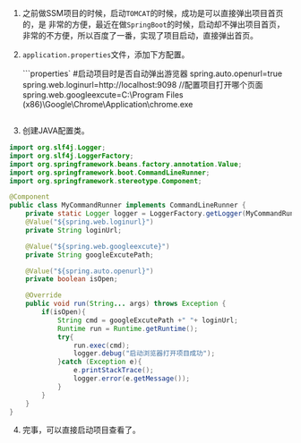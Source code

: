 1. 之前做SSM项目的时候，启动`TOMCAT`的时候，成功是可以直接弹出项目首页的，是 非常的方便，最近在做`SpringBoot`的时候，启动却不弹出项目首页，非常的不方便，所以百度了一番，实现了项目启动，直接弹出首页。

2. `application.properties`文件，添加下方配置。

   ```properties`
   #启动项目时是否自动弹出游览器
   spring.auto.openurl=true
   spring.web.loginurl=http://localhost:9098  //配置项目打开哪个页面
   spring.web.googleexcute=C:\\Program Files (x86)\\Google\\Chrome\\Application\\chrome.exe
   ```

3.  创建JAVA配置类。

   ```JAVA
   import org.slf4j.Logger;
   import org.slf4j.LoggerFactory;
   import org.springframework.beans.factory.annotation.Value;
   import org.springframework.boot.CommandLineRunner;
   import org.springframework.stereotype.Component;
   
   @Component
   public class MyCommandRunner implements CommandLineRunner {
       private static Logger logger = LoggerFactory.getLogger(MyCommandRunner.class);
       @Value("${spring.web.loginurl}")
       private String loginUrl;
   
       @Value("${spring.web.googleexcute}")
       private String googleExcutePath;
   
       @Value("${spring.auto.openurl}")
       private boolean isOpen;
   
       @Override
       public void run(String... args) throws Exception {
           if(isOpen){
               String cmd = googleExcutePath +" "+ loginUrl;
               Runtime run = Runtime.getRuntime();
               try{
                   run.exec(cmd);
                   logger.debug("启动浏览器打开项目成功");
               }catch (Exception e){
                   e.printStackTrace();
                   logger.error(e.getMessage());
               }
           }
       }
   }
   ```

4. 完事，可以直接启动项目查看了。